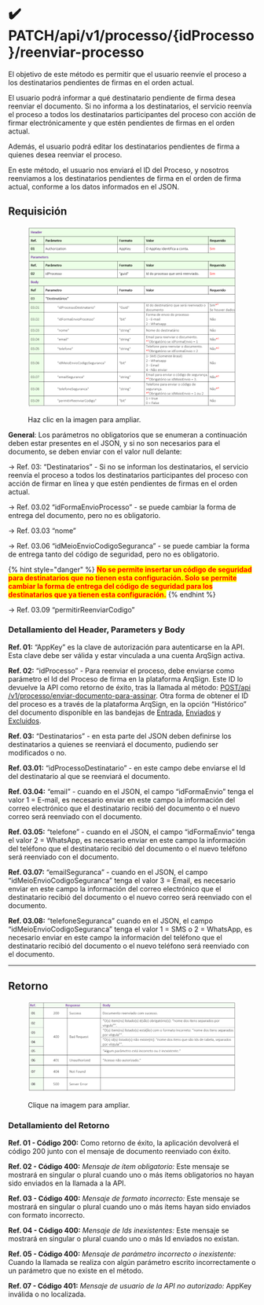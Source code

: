 # ✔️ PATCH/api/v1/processo/{idProcesso}/reenviar-processo

El objetivo de este método es permitir que el usuario reenvíe el proceso a los destinatarios pendientes de firmas en el orden actual.

El usuario podrá informar a qué destinatario pendiente de firma desea reenviar el documento. Si no informa a los destinatarios, el servicio reenvía el proceso a todos los destinatarios participantes del proceso con acción de firmar electrónicamente y que estén pendientes de firmas en el orden actual.

Además, el usuario podrá editar los destinatarios pendientes de firma a quienes desea reenviar el proceso.

En este método, el usuario nos enviará el ID del Proceso, y nosotros reenviamos a los destinatarios pendientes de firma en el orden de firma actual, conforme a los datos informados en el JSON.

## Requisición

<figure><img src="../../../.gitbook/assets/api13.png" alt=""><figcaption><p>Haz clic en la imagen para ampliar.</p></figcaption></figure>

**General**: Los parámetros no obligatorios que se enumeran a continuación deben estar presentes en el JSON, y si no son necesarios para el documento, se deben enviar con el valor null delante:

&#x20;    \-> Ref. 03: “Destinatarios” - Si no se informan los destinatarios, el servicio reenvía el proceso a todos los destinatarios participantes del proceso con acción de firmar en línea y que estén pendientes de firmas en el orden actual.

&#x20;    \-> Ref. 03.02 “idFormaEnvioProcesso” - se puede cambiar la forma de entrega del documento, pero no es obligatorio.

&#x20;    \-> Ref. 03.03 “nome”

&#x20;    \-> Ref. 03.06 “idMeioEnvioCodigoSeguranca” - se puede cambiar la forma de entrega tanto del código de seguridad, pero no es obligatorio.

{% hint style="danger" %}
<mark style="color:red;">**No se permite insertar un código de seguridad para destinatarios que no tienen esta configuración. Solo se permite cambiar la forma de entrega del código de seguridad para los destinatarios que ya tienen esta configuración.**</mark>
{% endhint %}

&#x20;    \-> Ref. 03.09 “permitirReenviarCodigo”

### Detallamiento del Header, Parameters y Body

**Ref. 01:** “AppKey” es la clave de autorización para autenticarse en la API. Esta clave debe ser válida y estar vinculada a una cuenta ArqSign activa.

**Ref. 02:** “idProcesso” - Para reenviar el proceso, debe enviarse como parámetro el Id del Proceso de firma en la plataforma ArqSign. Este ID lo devuelve la API como retorno de éxito, tras la llamada al método: [POST​/api​/v1​/processo​/enviar-documento-para-assinar](../metodos-disponibles-en-la-api/post-api-v1-processo-enviar-documento-para-assinar.md). Otra forma de obtener el ID del proceso es a través de la plataforma ArqSign, en la opción “Histórico” del documento disponible en las bandejas de [Entrada](../../../caixa-postal/caixa-de-entrada.md), [Enviados](../../../caixa-postal/enviados.md) y [Excluidos](../../../caixa-postal/excluidos.md).

**Ref. 03:** “Destinatarios” - en esta parte del JSON deben definirse los destinatarios a quienes se reenviará el documento, pudiendo ser modificados o no.

**Ref. 03.01:** “idProcessoDestinatario” - en este campo debe enviarse el Id del destinatario al que se reenviará el documento.

**Ref. 03.04:** “email” - cuando en el JSON, el campo “idFormaEnvio” tenga el valor 1 = E-mail, es necesario enviar en este campo la información del correo electrónico que el destinatario recibió del documento o el nuevo correo será reenviado con el documento.

**Ref. 03.05:** “telefone” - cuando en el JSON, el campo “idFormaEnvio” tenga el valor 2 = WhatsApp, es necesario enviar en este campo la información del teléfono que el destinatario recibió del documento o el nuevo teléfono será reenviado con el documento.

**Ref. 03.07:** “emailSeguranca” - cuando en el JSON, el campo “idMeioEnvioCodigoSeguranca” tenga el valor 3 = Email, es necesario enviar en este campo la información del correo electrónico que el destinatario recibió del documento o el nuevo correo será reenviado con el documento.

**Ref. 03.08:** “telefoneSeguranca” cuando en el JSON, el campo “idMeioEnvioCodigoSeguranca” tenga el valor 1 = SMS o 2 = WhatsApp, es necesario enviar en este campo la información del teléfono que el destinatario recibió del documento o el nuevo teléfono será reenviado con el documento.

***

## Retorno

<figure><img src="../../../.gitbook/assets/api14.png" alt=""><figcaption><p>Clique na imagem para ampliar.</p></figcaption></figure>

### Detallamiento del Retorno

**Ref. 01 - Código 200:** Como retorno de éxito, la aplicación devolverá el código 200 junto con el mensaje de documento reenviado con éxito.

**Ref. 02 - Código 400:** _Mensaje de ítem obligatorio:_ Este mensaje se mostrará en singular o plural cuando uno o más ítems obligatorios no hayan sido enviados en la llamada a la API.

**Ref. 03 - Código 400:** _Mensaje de formato incorrecto:_ Este mensaje se mostrará en singular o plural cuando uno o más ítems hayan sido enviados con formato incorrecto.

**Ref. 04 - Código 400:** _Mensaje de Ids inexistentes:_ Este mensaje se mostrará en singular o plural cuando uno o más Id enviados no existan.

**Ref. 05 - Código 400:** _Mensaje de parámetro incorrecto o inexistente:_ Cuando la llamada se realiza con algún parámetro escrito incorrectamente o un parámetro que no existe en el método.

**Ref. 07 - Código 401:** _Mensaje de usuario de la API no autorizado:_ AppKey inválida o no localizada.
